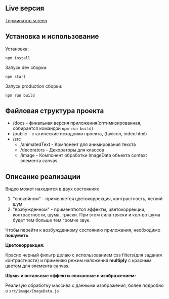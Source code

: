 ## Live версия

[Терминатор screen](https://belodpav.github.io/shri-2018__homework_task_03/)

## Установка и использование

Установка:

  `npm install`
  
Запуск dev сборки:

`npm start`

Запуск production сборки:

`npm run build`

## Файловая структура проекта

 * /docs - финальная версия приложения(оптимизированная, собирается командой `npm run build`)
 * /public - статические исходники проекта, (favicon, index.html)
 * /src
	 * /animatedText - Компонент для анимирования текста
	 * /decorators - Декораторы для классов 
	 * /image - Компонент обработки ImageData объекта context элемента canvas

## Описание реализации

Видео может находится в двух состояниях 
1) "спокойном" - применяется цветокоррекция, контрастность, легкий шум
2) "возбужденном" - применятются эффекты, цветокоррекции, контрастности, шума, тряски. При этом сила тряски и кол-во шума будет тем больше тем громче звук. 

Чтобы перейти к возбужденному состоянию приложения, необходимо **пошуметь**.

**Цветокоррекция:**

Красно черный фильтр делаю с использованием css filters(для задания контрастности) и применяю режим наложения  **multiply** с красным цветом для элемента canvas. 

**Шумы и остальные эффекты связанные с изображением:**

Реализую обработку массива с данными изображения,
более подробно в `src/image/ImageData.js`



